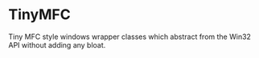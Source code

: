 # TinyMFC
Tiny MFC style windows wrapper classes which abstract from the Win32 API without adding any bloat.
